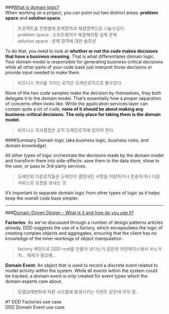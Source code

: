 

###[What is domain logic?](https://enterprisecraftsmanship.com/2016/08/25/what-is-domain-logic/)  
When working on a project, you can point out two distinct areas: **problem space** and **solution space**.
>프로젝트를 진행할때 문제영역과 해결영역으로 나눌수있다.  
>problem space : 소프트웨어가 해결해야할 실제 문제  
>solution space : 문제 영역에 대한 솔루션


To do that, you need to look at **whether or not the code makes decisions that have a business meaning.** That is what differentiates domain logic. Your domain model is responsible for generating business-critical decisions while all other parts of your code base just interpret those decisions or provide input needed to make them.
>비즈니스 의미를 가지는 로직은 도메인로직으로 볼수있다.


None of the two code samples make the decision by themselves, they both delegate it to the domain model. That’s essentially how a proper separation of concerns often looks like. While the application services layer can contain quite a lot of code, **none of it should be about making any business-critical decisions. The only place for taking them is the domain model.**
>비즈니스 의사결정은 오직 도메인로직에 있어야 한다.

####Summary
Domain logic (aka business logic, business rules, and domain knowledge)  

All other types of logic orchestrate the decisions made by the domain model and transform them into side-effects: save them to the data store, show to the user, or pass to 3rd-party services.  
>도메인외 다른로직들은 도메인이 결정내린 사항을 저장하거나 전송하거나 다른 서비스로 요청을 보내는 것  

It’s important to separate domain logic from other types of logic as it helps keep the overall code base simpler.



---


###[Domain-Driven Design – What is it and how do you use it?](https://airbrake.io/blog/software-design/domain-driven-design)

**Factories**: As we’ve discussed through a number of design patterns articles already, DDD suggests the use of a factory, which encapsulates the logic of creating complex objects and aggregates, ensuring that the client has no knowledge of the inner-workings of object manipulation.
> factory 패턴으로 DDD root를 만들어 낸다는거 같은데 어떤케이스에서 쓰느거지... 예제가 필요해..

**Domain Event**: An object that is used to record a discrete event related to model activity within the system. While all events within the system could be tracked, a domain event is only created for event types which the domain experts care about.

> 모델상태변화에 따른 시스템에 발생시키는 이벤트 같은데 아직 잘..

#?
DDD Factories use case  
DDD Domain Event use case  


















